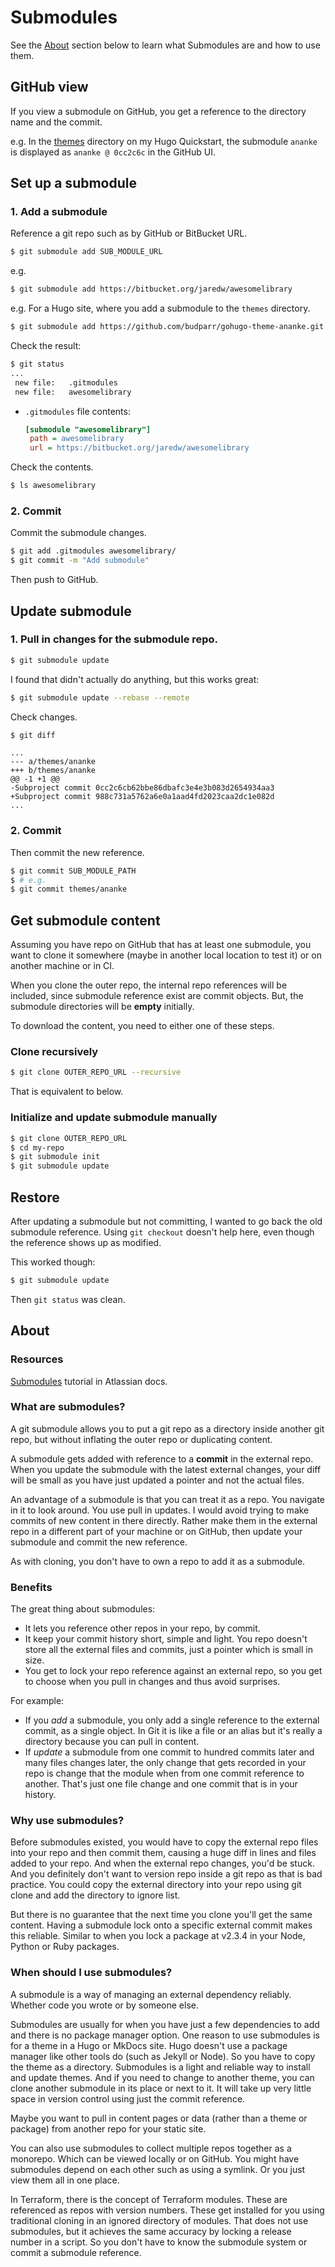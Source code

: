 # Submodules

See the [About](#about) section below to learn what Submodules are and how to use them.


## GitHub view

If you view a submodule on GitHub, you get a reference to the directory name and the commit.

e.g. In the [themes](https://github.com/MichaelCurrin/hugo-quickstart/tree/master/themes) directory on my Hugo Quickstart, the submodule `ananke` is displayed as `ananke @ 0cc2c6c` in the GitHub UI.


## Set up a submodule

### 1. Add a submodule

Reference a git repo such as by GitHub or BitBucket URL.

```sh
$ git submodule add SUB_MODULE_URL
```

e.g.

```sh
$ git submodule add https://bitbucket.org/jaredw/awesomelibrary
```

e.g. For a Hugo site, where you add a submodule to the `themes` directory.

```sh
$ git submodule add https://github.com/budparr/gohugo-theme-ananke.git themes/ananke
```

Check the result:

```sh
$ git status
...
 new file:   .gitmodules
 new file:   awesomelibrary
```

- `.gitmodules` file contents:
    ```ini
    [submodule "awesomelibrary"]
     path = awesomelibrary
     url = https://bitbucket.org/jaredw/awesomelibrary
    ```

Check the contents.

```sh
$ ls awesomelibrary
```

### 2. Commit

Commit the submodule changes.

```sh
$ git add .gitmodules awesomelibrary/
$ git commit -m "Add submodule"
```

Then push to GitHub.


## Update submodule

### 1. Pull in changes for the submodule repo.

```sh
$ git submodule update
```

I found that didn't actually do anything, but this works great:

```sh
$ git submodule update --rebase --remote
```

Check changes.

```sh
$ git diff
```
```
...
--- a/themes/ananke
+++ b/themes/ananke
@@ -1 +1 @@
-Subproject commit 0cc2c6cb62bbe86dbafc3e4e3b083d2654934aa3
+Subproject commit 988c731a5762a6e0a1aad4fd2023caa2dc1e082d
...
```

### 2. Commit

Then commit the new reference.

```sh
$ git commit SUB_MODULE_PATH
$ # e.g.
$ git commit themes/ananke
```


## Get submodule content

Assuming you have repo on GitHub that has at least one submodule, you want to clone it somewhere (maybe in another local location to test it) or on another machine or in CI.

When you clone the outer repo, the internal repo references will be included, since submodule reference exist are commit objects. But, the submodule directories will be **empty** initially.

To download the content, you need to either one of these steps.

### Clone recursively

```sh
$ git clone OUTER_REPO_URL --recursive
```

That is equivalent to below.

### Initialize and update submodule manually

```sh
$ git clone OUTER_REPO_URL
$ cd my-repo
$ git submodule init
$ git submodule update
```


## Restore

After updating a submodule but not committing, I wanted to go back the old submodule reference. Using `git checkout` doesn't help here, even though the reference shows up as modified.

This worked though:

```sh
$ git submodule update
```

Then `git status` was clean.


## About

### Resources

[Submodules](https://www.atlassian.com/git/tutorials/git-submodule) tutorial in Atlassian docs.

### What are submodules?

A git submodule allows you to put a git repo as a directory inside another git repo, but without inflating the outer repo or duplicating content.

A submodule gets added with reference to a **commit** in the external repo. When you update the submodule with the latest external changes, your diff will be small as you have just updated a pointer and not the actual files.

An advantage of a submodule is that you can treat it as a repo. You navigate in it to look around. You use pull in updates. I would avoid trying to make commits of new content in there directly. Rather make them in the external repo in a different part of your machine or on GitHub, then update your submodule and commit the new reference.

As with cloning, you don't have to own a repo to add it as a submodule.

### Benefits

The great thing about submodules:

- It lets you reference other repos in your repo, by commit.
- It keep your commit history short, simple and light. You repo doesn't store all the external files and commits, just a pointer which is small in size.
- You get to lock your repo reference against an external repo, so you get to choose when you pull in changes and thus avoid surprises.

For example:

- If you _add_ a submodule, you only add a single reference to the external commit, as a single object. In Git it is like a file or an alias but it's really a directory because you can pull in content.
- If _update_ a submodule from one commit to hundred commits later and many files changes later, the only change that gets recorded in your repo is change that the module when from one commit reference to another. That's just one file change and one commit that is in your history.

### Why use submodules?

Before submodules existed, you would have to copy the external repo files into your repo and then commit them, causing a huge diff in lines and files added to your repo. And when the external repo changes, you'd be stuck. And you definitely don't want to version repo inside a git repo as that is bad practice. You could copy the external directory into your repo using git clone and add the directory to ignore list. 

But there is no guarantee that the next time you clone you'll get the same content. Having a submodule lock onto a specific external commit makes this reliable. Similar to when you lock a package at v2.3.4 in your Node, Python or Ruby packages.

### When should I use submodules?

A submodule is a way of managing an external dependency reliably. Whether code you wrote or by someone else.

Submodules are usually for when you have just a few dependencies to add and there is no package manager option.
One reason to use submodules is for a theme in a Hugo or MkDocs site. Hugo doesn't use a package manager like other tools do (such as Jekyll or Node). So you have to copy the theme as a directory. Submodules is a light and reliable way to install and update themes. And if you need to change to another theme, you can clone another submodule in its place or next to it. It will take up very little space in version control using just the commit reference.

Maybe you want to pull in content pages or data (rather than a theme or package) from another repo for your static site.

You can also use submodules to collect multiple repos together as a monorepo. Which can be viewed locally or on GitHub. You might have submodules depend on each other such as using a symlink. Or you just view them all in one place.

In Terraform, there is the concept of Terraform modules. These are referenced as repos with version numbers. These get installed for you using traditional cloning in an ignored directory of modules. That does not use submodules, but it achieves the same accuracy by locking a release number in a script. So you don't have to know the submodule system or commit a submodule reference.


